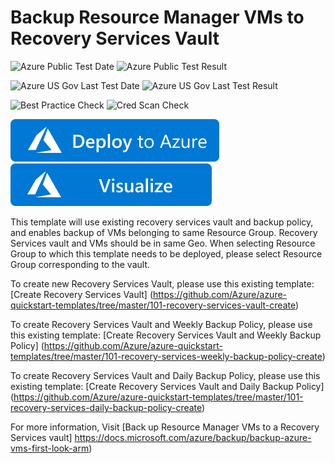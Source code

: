 # Backup Resource Manager VMs to Recovery Services Vault

![Azure Public Test Date](https://azurequickstartsservice.blob.core.windows.net/badges/101-recovery-services-backup-vms/PublicLastTestDate.svg)
![Azure Public Test Result](https://azurequickstartsservice.blob.core.windows.net/badges/101-recovery-services-backup-vms/PublicDeployment.svg)

![Azure US Gov Last Test Date](https://azurequickstartsservice.blob.core.windows.net/badges/101-recovery-services-backup-vms/FairfaxLastTestDate.svg)
![Azure US Gov Last Test Result](https://azurequickstartsservice.blob.core.windows.net/badges/101-recovery-services-backup-vms/FairfaxDeployment.svg)

![Best Practice Check](https://azurequickstartsservice.blob.core.windows.net/badges/101-recovery-services-backup-vms/BestPracticeResult.svg)
![Cred Scan Check](https://azurequickstartsservice.blob.core.windows.net/badges/101-recovery-services-backup-vms/CredScanResult.svg)

[![Deploy To Azure](https://raw.githubusercontent.com/Azure/azure-quickstart-templates/master/1-CONTRIBUTION-GUIDE/images/deploytoazure.svg?sanitize=true)](https://portal.azure.com/#create/Microsoft.Template/uri/https%3A%2F%2Fraw.githubusercontent.com%2FAzure%2Fazure-quickstart-templates%2Fmaster%2F101-recovery-services-backup-vms%2Fazuredeploy.json)  [![Visualize](https://raw.githubusercontent.com/Azure/azure-quickstart-templates/master/1-CONTRIBUTION-GUIDE/images/visualizebutton.svg?sanitize=true)](http://armviz.io/#/?load=https%3A%2F%2Fraw.githubusercontent.com%2FAzure%2Fazure-quickstart-templates%2Fmaster%2F101-recovery-services-backup-vms%2Fazuredeploy.json)

This template will use existing recovery services vault and backup policy, and enables backup of VMs belonging to same Resource Group. Recovery Services vault and VMs should be in same Geo. When selecting Resource Group to which this template needs to be deployed, please select Resource Group corresponding to the vault. 

To create new Recovery Services Vault, please use this existing template: [Create Recovery Services Vault] (https://github.com/Azure/azure-quickstart-templates/tree/master/101-recovery-services-vault-create)

To create Recovery Services Vault and Weekly Backup Policy, please use this existing template: [Create Recovery Services Vault and Weekly Backup Policy] (https://github.com/Azure/azure-quickstart-templates/tree/master/101-recovery-services-weekly-backup-policy-create)

To create Recovery Services Vault and Daily Backup Policy, please use this existing template: [Create Recovery Services Vault and Daily Backup Policy] (https://github.com/Azure/azure-quickstart-templates/tree/master/101-recovery-services-daily-backup-policy-create)

For more information, Visit [Back up Resource Manager VMs to a Recovery Services vault] https://docs.microsoft.com/azure/backup/backup-azure-vms-first-look-arm)


